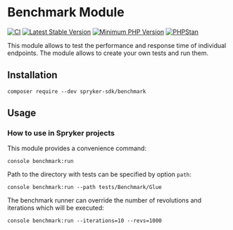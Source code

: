 # Benchmark Module
[![CI](https://github.com/spryker-sdk/benchmark/workflows/CI/badge.svg?branch=master)](https://github.com/spryker-sdk/benchmark/actions?query=workflow%3ACI+branch%3Amaster)
[![Latest Stable Version](https://poser.pugx.org/spryker-sdk/benchmark/v/stable.svg)](https://packagist.org/packages/spryker-sdk/benchmark)
[![Minimum PHP Version](http://img.shields.io/badge/php-%3E%3D%207.4-8892BF.svg)](https://php.net/)
[![PHPStan](https://img.shields.io/badge/PHPStan-enabled-brightgreen.svg?style=flat)](https://github.com/phpstan/phpstan)

This module allows to test the performance and response time of individual endpoints. The module allows to create your own tests and run them.

## Installation

```
composer require --dev spryker-sdk/benchmark
```

## Usage

### How to use in Spryker projects

This module provides a convenience command:
```
console benchmark:run
```

Path to the directory with tests can be specified by option `path`:
```
console benchmark:run --path tests/Benchmark/Glue
```

The benchmark runner can override the number of revolutions and iterations which will be executed:
```
console benchmark:run --iterations=10 --revs=1000
```
